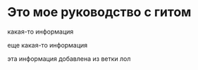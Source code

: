 # Это мое руководство с гитом

какая-то информация

еще какая-то информация

эта информация добавлена из ветки лол
